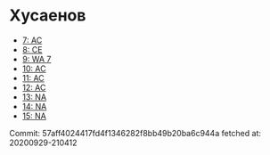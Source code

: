 # Хусаенов
- [7: AC](7.md)
- [8: CE](8.md)
- [9: WA 7](9.md)
- [10: AC](10.md)
- [11: AC](11.md)
- [12: AC](12.md)
- [13: NA](13.md)
- [14: NA](14.md)
- [15: NA](15.md)

Commit: 57aff4024417fd4f1346282f8bb49b20ba6c944a
 fetched at: 20200929-210412
